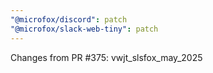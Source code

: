 ```yaml
---
"@microfox/discord": patch
"@microfox/slack-web-tiny": patch
---
```


Changes from PR #375: vwjt_slsfox_may_2025
